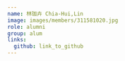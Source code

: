 ```yaml
---
name: 林珈卉 Chia-Hui,Lin 
image: images/members/311581020.jpg 
role: alumni
group: alum
links:
  github: link_to_github 
---
```

